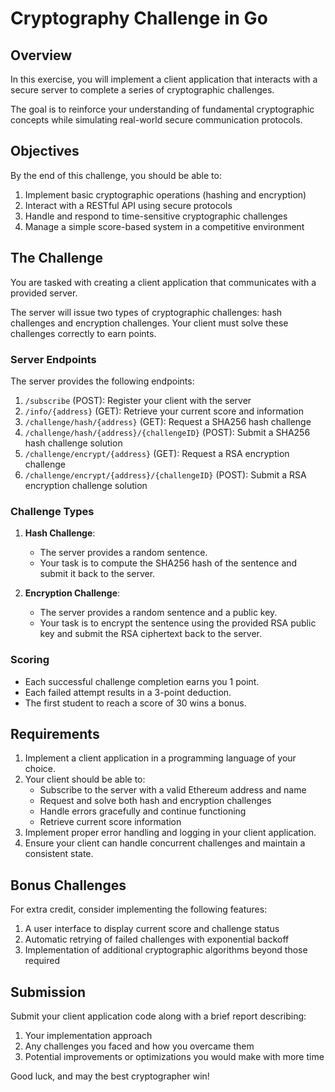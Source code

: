 # Cryptography Challenge in Go

## Overview
In this exercise, you will implement a client application that interacts with a secure server to complete a series of cryptographic challenges.

The goal is to reinforce your understanding of fundamental cryptographic concepts while simulating real-world secure communication protocols.

## Objectives
By the end of this challenge, you should be able to:
1. Implement basic cryptographic operations (hashing and encryption)
2. Interact with a RESTful API using secure protocols
3. Handle and respond to time-sensitive cryptographic challenges
4. Manage a simple score-based system in a competitive environment

## The Challenge
You are tasked with creating a client application that communicates with a provided server.

The server will issue two types of cryptographic challenges: hash challenges and encryption challenges. Your client must solve these challenges correctly to earn points.

### Server Endpoints
The server provides the following endpoints:

1. `/subscribe` (POST): Register your client with the server
2. `/info/{address}` (GET): Retrieve your current score and information
3. `/challenge/hash/{address}` (GET): Request a SHA256 hash challenge
4. `/challenge/hash/{address}/{challengeID}` (POST): Submit a SHA256 hash challenge solution
5. `/challenge/encrypt/{address}` (GET): Request a RSA encryption challenge
6. `/challenge/encrypt/{address}/{challengeID}` (POST): Submit a RSA encryption challenge solution

### Challenge Types

1. **Hash Challenge**: 
   - The server provides a random sentence.
   - Your task is to compute the SHA256 hash of the sentence and submit it back to the server.

2. **Encryption Challenge**:
   - The server provides a random sentence and a public key.
   - Your task is to encrypt the sentence using the provided RSA public key and submit the RSA ciphertext back to the server.

### Scoring
- Each successful challenge completion earns you 1 point.
- Each failed attempt results in a 3-point deduction.
- The first student to reach a score of 30 wins a bonus.

## Requirements
1. Implement a client application in a programming language of your choice.
2. Your client should be able to:
   - Subscribe to the server with a valid Ethereum address and name
   - Request and solve both hash and encryption challenges
   - Handle errors gracefully and continue functioning
   - Retrieve current score information
3. Implement proper error handling and logging in your client application.
4. Ensure your client can handle concurrent challenges and maintain a consistent state.

## Bonus Challenges
For extra credit, consider implementing the following features:
1. A user interface to display current score and challenge status
2. Automatic retrying of failed challenges with exponential backoff
3. Implementation of additional cryptographic algorithms beyond those required

## Submission
Submit your client application code along with a brief report describing:
1. Your implementation approach
2. Any challenges you faced and how you overcame them
3. Potential improvements or optimizations you would make with more time

Good luck, and may the best cryptographer win!